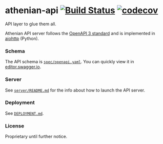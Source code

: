 # athenian-api [![Build Status](https://travis-ci.com/athenianco/athenian-api.svg?branch=master)](https://travis-ci.com/athenianco/athenian-api) [![codecov](https://codecov.io/gh/athenianco/athenian-api/branch/master/graph/badge.svg?token=0TLLvxAh5n)](https://codecov.io/gh/athenianco/athenian-api)
API layer to glue them all.

Athenian API server follows the [OpenAPI 3 standard](https://github.com/OAI/OpenAPI-Specification/blob/master/versions/3.0.2.md)
and is implemented in [aiohttp](https://github.com/aio-libs/aiohttp) (Python).

### Schema

The API schema is [`spec/openapi.yaml`](spec/openapi.yaml). You can quickly view it in [editor.swagger.io](https://editor.swagger.io/).

### Server

See [`server/README.md`](server/README.md) for the info about how to launch the API server.

### Deployment

See [`DEPLOYMENT.md`](DEPLOYMENT.md).

### License

Proprietary until further notice.
